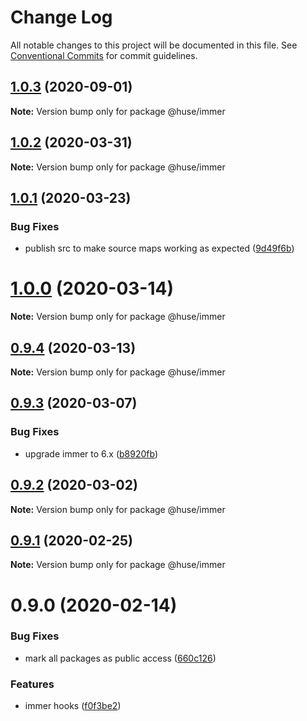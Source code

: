 # Change Log

All notable changes to this project will be documented in this file.
See [Conventional Commits](https://conventionalcommits.org) for commit guidelines.

## [1.0.3](https://github.com/ecomfe/react-hooks/compare/@huse/immer@1.0.2...@huse/immer@1.0.3) (2020-09-01)

**Note:** Version bump only for package @huse/immer





## [1.0.2](https://github.com/ecomfe/react-hooks/compare/@huse/immer@1.0.1...@huse/immer@1.0.2) (2020-03-31)

**Note:** Version bump only for package @huse/immer





## [1.0.1](https://github.com/ecomfe/react-hooks/compare/@huse/immer@0.9.3...@huse/immer@1.0.1) (2020-03-23)


### Bug Fixes

* publish src to make source maps working as expected ([9d49f6b](https://github.com/ecomfe/react-hooks/commit/9d49f6b294a445c302f05da958c6e427e7eae669))





# [1.0.0](https://github.com/ecomfe/react-hooks/compare/@huse/immer@0.9.3...@huse/immer@1.0.0) (2020-03-14)

**Note:** Version bump only for package @huse/immer





## [0.9.4](https://github.com/ecomfe/react-hooks/compare/@huse/immer@0.9.3...@huse/immer@0.9.4) (2020-03-13)

**Note:** Version bump only for package @huse/immer





## [0.9.3](https://github.com/ecomfe/react-hooks/compare/@huse/immer@0.9.2...@huse/immer@0.9.3) (2020-03-07)


### Bug Fixes

* upgrade immer to 6.x ([b8920fb](https://github.com/ecomfe/react-hooks/commit/b8920fb67a14bd111b543efdcd58b67b8277ba46))





## [0.9.2](https://github.com/ecomfe/react-hooks/compare/@huse/immer@0.9.1...@huse/immer@0.9.2) (2020-03-02)

**Note:** Version bump only for package @huse/immer





## [0.9.1](https://github.com/ecomfe/react-hooks/compare/@huse/immer@0.9.0...@huse/immer@0.9.1) (2020-02-25)

**Note:** Version bump only for package @huse/immer





# 0.9.0 (2020-02-14)


### Bug Fixes

* mark all packages as public access ([660c126](https://github.com/ecomfe/react-hooks/commit/660c1265ee27cb0de0e7b456904a22f4370002d0))


### Features

* immer hooks ([f0f3be2](https://github.com/ecomfe/react-hooks/commit/f0f3be269fa60c423a75849acb74f902673e7bed))
